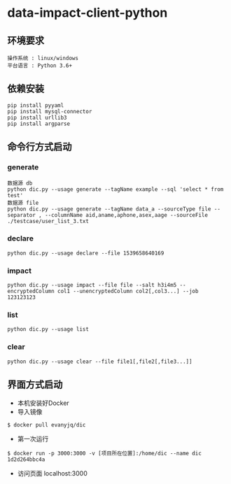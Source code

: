 # data-impact-client-python

## 环境要求
```
操作系统 : linux/windows
平台语言 : Python 3.6+
```

## 依赖安装

```
pip install pyyaml
pip install mysql-connector
pip install urllib3
pip install argparse
```

## 命令行方式启动

### generate

```
数据源 db
python dic.py --usage generate --tagName example --sql 'select * from test'
数据源 file
python dic.py --usage generate --tagName data_a --sourceType file --separator , --columnName aid,aname,aphone,asex,aage --sourceFile ./testcase/user_list_3.txt
```

### declare

```
python dic.py --usage declare --file 1539658640169
```

### impact

```
python dic.py --usage impact --file file --salt h3i4m5 --encryptedColumn col1 --unencryptedColumn col2[,col3...] --job 123123123
```


### list

```
python dic.py --usage list
```

### clear

```
python dic.py --usage clear --file file1[,file2[,file3...]]
```

## 界面方式启动

 - 本机安装好Docker
 - 导入镜像 
 ```
 $ docker pull evanyjq/dic
 ```
 - 第一次运行
 ```
 $ docker run -p 3000:3000 -v [项目所在位置]:/home/dic --name dic 1d2d264bbc4a
 ```
 - 访问页面 localhost:3000
